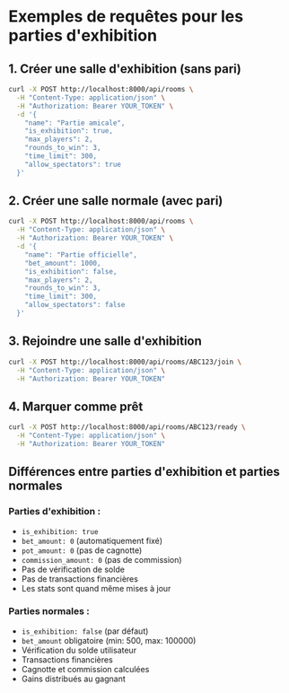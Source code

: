 # Exemples de requêtes pour les parties d'exhibition

## 1. Créer une salle d'exhibition (sans pari)

```bash
curl -X POST http://localhost:8000/api/rooms \
  -H "Content-Type: application/json" \
  -H "Authorization: Bearer YOUR_TOKEN" \
  -d '{
    "name": "Partie amicale",
    "is_exhibition": true,
    "max_players": 2,
    "rounds_to_win": 3,
    "time_limit": 300,
    "allow_spectators": true
  }'
```

## 2. Créer une salle normale (avec pari)

```bash
curl -X POST http://localhost:8000/api/rooms \
  -H "Content-Type: application/json" \
  -H "Authorization: Bearer YOUR_TOKEN" \
  -d '{
    "name": "Partie officielle",
    "bet_amount": 1000,
    "is_exhibition": false,
    "max_players": 2,
    "rounds_to_win": 3,
    "time_limit": 300,
    "allow_spectators": false
  }'
```

## 3. Rejoindre une salle d'exhibition

```bash
curl -X POST http://localhost:8000/api/rooms/ABC123/join \
  -H "Content-Type: application/json" \
  -H "Authorization: Bearer YOUR_TOKEN"
```

## 4. Marquer comme prêt

```bash
curl -X POST http://localhost:8000/api/rooms/ABC123/ready \
  -H "Content-Type: application/json" \
  -H "Authorization: Bearer YOUR_TOKEN"
```

## Différences entre parties d'exhibition et parties normales

### Parties d'exhibition :
- `is_exhibition: true`
- `bet_amount: 0` (automatiquement fixé)
- `pot_amount: 0` (pas de cagnotte)
- `commission_amount: 0` (pas de commission)
- Pas de vérification de solde
- Pas de transactions financières
- Les stats sont quand même mises à jour

### Parties normales :
- `is_exhibition: false` (par défaut)
- `bet_amount` obligatoire (min: 500, max: 100000)
- Vérification du solde utilisateur
- Transactions financières
- Cagnotte et commission calculées
- Gains distribués au gagnant